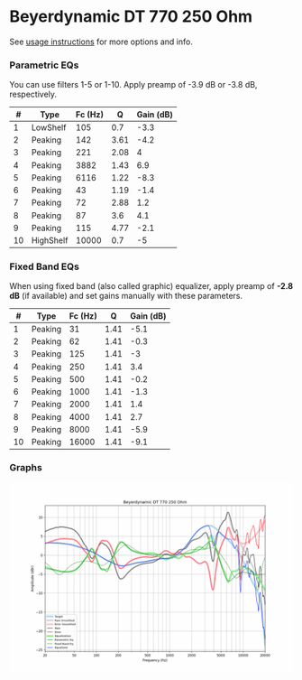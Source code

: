 # Beyerdynamic DT 770 250 Ohm
See [usage instructions](https://github.com/jaakkopasanen/AutoEq#usage) for more options and info.

### Parametric EQs
You can use filters 1-5 or 1-10. Apply preamp of -3.9 dB or -3.8 dB, respectively.

|   # | Type      |   Fc (Hz) |    Q |   Gain (dB) |
|-----|-----------|-----------|------|-------------|
|   1 | LowShelf  |       105 | 0.7  |        -3.3 |
|   2 | Peaking   |       142 | 3.61 |        -4.2 |
|   3 | Peaking   |       221 | 2.08 |         4   |
|   4 | Peaking   |      3882 | 1.43 |         6.9 |
|   5 | Peaking   |      6116 | 1.22 |        -8.3 |
|   6 | Peaking   |        43 | 1.19 |        -1.4 |
|   7 | Peaking   |        72 | 2.88 |         1.2 |
|   8 | Peaking   |        87 | 3.6  |         4.1 |
|   9 | Peaking   |       115 | 4.77 |        -2.1 |
|  10 | HighShelf |     10000 | 0.7  |        -5   |

### Fixed Band EQs
When using fixed band (also called graphic) equalizer, apply preamp of **-2.8 dB** (if available) and set gains manually with these parameters.

|   # | Type    |   Fc (Hz) |    Q |   Gain (dB) |
|-----|---------|-----------|------|-------------|
|   1 | Peaking |        31 | 1.41 |        -5.1 |
|   2 | Peaking |        62 | 1.41 |        -0.3 |
|   3 | Peaking |       125 | 1.41 |        -3   |
|   4 | Peaking |       250 | 1.41 |         3.4 |
|   5 | Peaking |       500 | 1.41 |        -0.2 |
|   6 | Peaking |      1000 | 1.41 |        -1.3 |
|   7 | Peaking |      2000 | 1.41 |         1.4 |
|   8 | Peaking |      4000 | 1.41 |         2.7 |
|   9 | Peaking |      8000 | 1.41 |        -5.9 |
|  10 | Peaking |     16000 | 1.41 |        -9.1 |

### Graphs
![](./Beyerdynamic%20DT%20770%20250%20Ohm.png)
